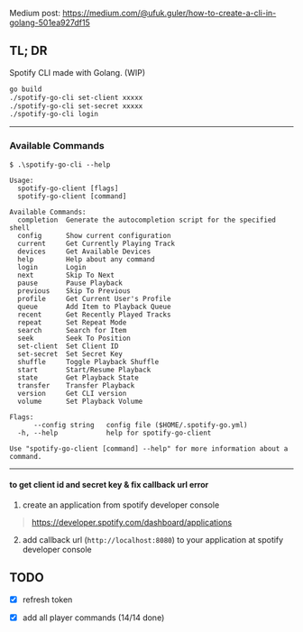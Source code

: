 Medium post: https://medium.com/@ufuk.guler/how-to-create-a-cli-in-golang-501ea927df15

## TL; DR
Spotify CLI made with Golang. (WIP)

```bash
go build
./spotify-go-cli set-client xxxxx
./spotify-go-cli set-secret xxxxx
./spotify-go-cli login
````
---

### Available Commands

```
$ .\spotify-go-cli --help

Usage:
  spotify-go-client [flags]
  spotify-go-client [command]

Available Commands:
  completion  Generate the autocompletion script for the specified shell
  config      Show current configuration
  current     Get Currently Playing Track
  devices     Get Available Devices
  help        Help about any command
  login       Login
  next        Skip To Next
  pause       Pause Playback
  previous    Skip To Previous
  profile     Get Current User's Profile
  queue       Add Item to Playback Queue
  recent      Get Recently Played Tracks
  repeat      Set Repeat Mode
  search      Search for Item
  seek        Seek To Position
  set-client  Set Client ID
  set-secret  Set Secret Key
  shuffle     Toggle Playback Shuffle
  start       Start/Resume Playback
  state       Get Playback State
  transfer    Transfer Playback
  version     Get CLI version
  volume      Set Playback Volume

Flags:
      --config string   config file ($HOME/.spotify-go.yml)
  -h, --help            help for spotify-go-client

Use "spotify-go-client [command] --help" for more information about a command.
```

---

#### to get client id and secret key & fix callback url error

1. create an application from spotify developer console

> https://developer.spotify.com/dashboard/applications

2. add callback url (`http://localhost:8080`) to your application at spotify developer console

## TODO

- [X] refresh token
- [X] add all player commands (14/14 done)



